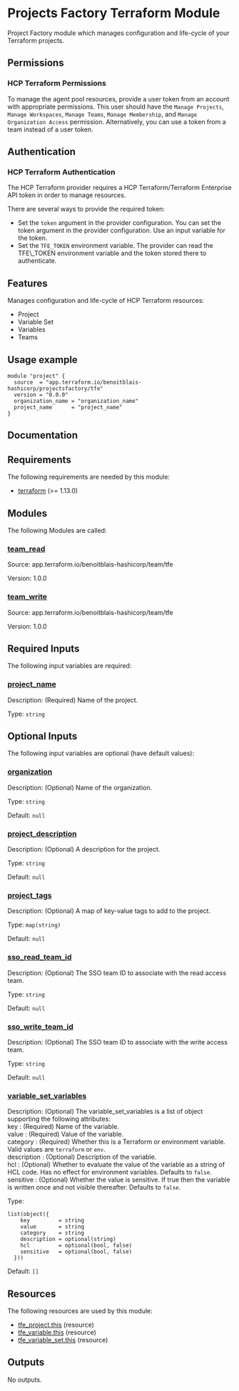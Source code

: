 <!-- BEGIN_TF_DOCS -->
# Projects Factory Terraform Module

Project Factory module which manages configuration and life-cycle
of your Terraform projects.

## Permissions

### HCP Terraform Permissions

To manage the agent pool resources, provide a user token from an account with
appropriate permissions. This user should have the `Manage Projects`, `Manage Workspaces`,
`Manage Teams`, `Manage Membership`, and `Manage Organization Access` permission.
Alternatively, you can use a token from a team instead of a user token.

## Authentication

### HCP Terraform Authentication

The HCP Terraform provider requires a HCP Terraform/Terraform Enterprise API token in
order to manage resources.

There are several ways to provide the required token:

* Set the `token` argument in the provider configuration. You can set the token argument in the provider configuration. Use an
input variable for the token.
* Set the `TFE_TOKEN` environment variable. The provider can read the TFE\\_TOKEN environment variable and the token stored there
to authenticate.

## Features

Manages configuration and life-cycle of HCP Terraform resources:

* Project
* Variable Set
* Variables
* Teams

## Usage example

```hcl
module "project" {
  source  = "app.terraform.io/benoitblais-hashicorp/projectsfactory/tfe"
  version = "0.0.0"
  organization_name = "organization_name"
  project_name      = "project_name"
}
```

## Documentation

## Requirements

The following requirements are needed by this module:

- <a name="requirement_terraform"></a> [terraform](#requirement\_terraform) (>= 1.13.0)

## Modules

The following Modules are called:

### <a name="module_team_read"></a> [team\_read](#module\_team\_read)

Source: app.terraform.io/benoitblais-hashicorp/team/tfe

Version: 1.0.0

### <a name="module_team_write"></a> [team\_write](#module\_team\_write)

Source: app.terraform.io/benoitblais-hashicorp/team/tfe

Version: 1.0.0

## Required Inputs

The following input variables are required:

### <a name="input_project_name"></a> [project\_name](#input\_project\_name)

Description: (Required) Name of the project.

Type: `string`

## Optional Inputs

The following input variables are optional (have default values):

### <a name="input_organization"></a> [organization](#input\_organization)

Description: (Optional) Name of the organization.

Type: `string`

Default: `null`

### <a name="input_project_description"></a> [project\_description](#input\_project\_description)

Description: (Optional) A description for the project.

Type: `string`

Default: `null`

### <a name="input_project_tags"></a> [project\_tags](#input\_project\_tags)

Description: (Optional) A map of key-value tags to add to the project.

Type: `map(string)`

Default: `null`

### <a name="input_sso_read_team_id"></a> [sso\_read\_team\_id](#input\_sso\_read\_team\_id)

Description: (Optional) The SSO team ID to associate with the read access team.

Type: `string`

Default: `null`

### <a name="input_sso_write_team_id"></a> [sso\_write\_team\_id](#input\_sso\_write\_team\_id)

Description: (Optional) The SSO team ID to associate with the write access team.

Type: `string`

Default: `null`

### <a name="input_variable_set_variables"></a> [variable\_set\_variables](#input\_variable\_set\_variables)

Description:   (Optional) The variable\_set\_variables is a list of object supporting the following attributes:  
    key         : (Required) Name of the variable.  
    value       : (Required) Value of the variable.  
    category    : (Required) Whether this is a Terraform or environment variable. Valid values are `terraform` or `env`.  
    description : (Optional) Description of the variable.  
    hcl         : (Optional) Whether to evaluate the value of the variable as a string of HCL code. Has no effect for environment variables. Defaults to `false`.  
    sensitive   : (Optional) Whether the value is sensitive. If true then the variable is written once and not visible thereafter. Defaults to `false`.

Type:

```hcl
list(object({
    key         = string
    value       = string
    category    = string
    description = optional(string)
    hcl         = optional(bool, false)
    sensitive   = optional(bool, false)
  }))
```

Default: `[]`

## Resources

The following resources are used by this module:

- [tfe_project.this](https://registry.terraform.io/providers/hashicorp/tfe/latest/docs/resources/project) (resource)
- [tfe_variable.this](https://registry.terraform.io/providers/hashicorp/tfe/latest/docs/resources/variable) (resource)
- [tfe_variable_set.this](https://registry.terraform.io/providers/hashicorp/tfe/latest/docs/resources/variable_set) (resource)

## Outputs

No outputs.

<!-- markdownlint-enable -->
<!-- END_TF_DOCS -->